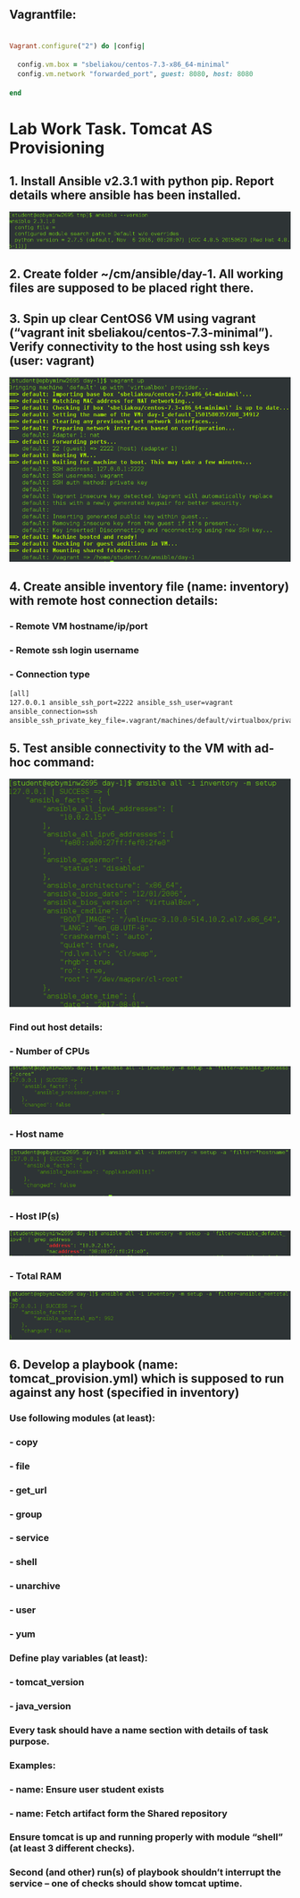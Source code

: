 ## Vagrantfile:

```ruby

Vagrant.configure("2") do |config|

  config.vm.box = "sbeliakou/centos-7.3-x86_64-minimal"
  config.vm.network "forwarded_port", guest: 8080, host: 8080

end

```
#  Lab Work Task. Tomcat AS Provisioning

## 1. Install Ansible v2.3.1 with python pip. Report details where ansible has been installed.


<img src="pictures/Screenshot from 2017-08-01 12-19-43.png">

## 2. Create folder ~/cm/ansible/day-1. All working files are supposed to be placed right there.

## 3. Spin up clear CentOS6 VM using vagrant (“vagrant init sbeliakou/centos-7.3-minimal”). Verify connectivity to the host using ssh keys (user: vagrant)

<img src="pictures/Screenshot from 2017-08-01 12-40-21.png">

## 4. Create ansible inventory file (name: inventory) with remote host connection details:
### - Remote VM hostname/ip/port
### - Remote ssh login username
### - Connection type
```
[all]
127.0.0.1 ansible_ssh_port=2222 ansible_ssh_user=vagrant ansible_connection=ssh
ansible_ssh_private_key_file=.vagrant/machines/default/virtualbox/private_key
```

## 5. Test ansible connectivity to the VM with ad-hoc command: 

<img src="pictures/Screenshot from 2017-08-01 13-25-47.png">

### Find out host details:

### - Number of CPUs

<img src="pictures/Screenshot from 2017-08-01 13-35-52.png">

### - Host name

<img src="pictures/Screenshot from 2017-08-01 13-38-20.png">

### - Host IP(s)

<img src="pictures/Screenshot from 2017-08-01 13-55-36.png">

### - Total RAM

<img src="pictures/Screenshot from 2017-08-01 14-00-11.png">

## 6. Develop a playbook (name: tomcat_provision.yml) which is supposed to run against any host (specified in inventory)
### Use following modules (at least):
### - copy
### - file
### - get_url
### - group
### - service
### - shell
### - unarchive
### - user
### - yum
### Define play variables (at least):
### - tomcat_version
### - java_version
### Every task should have a name section with details of task purpose.
### Examples:
### - name: Ensure user student exists
### - name: Fetch artifact form the Shared repository
### Ensure tomcat is up and running properly with module “shell” (at least 3 different checks).
### Second (and other) run(s) of playbook shouldn’t interrupt the service – one of checks should show tomcat uptime.

